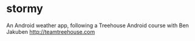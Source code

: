 # stormy
An Android weather app, following a Treehouse Android course with Ben Jakuben http://teamtreehouse.com
